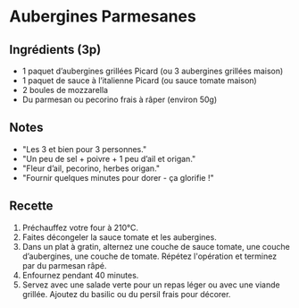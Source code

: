 
# Aubergines Parmesanes

## Ingrédients (3p)
- 1 paquet d’aubergines grillées Picard (ou 3 aubergines grillées maison)
- 1 paquet de sauce à l’italienne Picard (ou sauce tomate maison)
- 2 boules de mozzarella
- Du parmesan ou pecorino frais à râper (environ 50g)

## Notes
- "Les 3 et bien pour 3 personnes."
- "Un peu de sel + poivre + 1 peu d’ail et origan."
- "Fleur d’ail, pecorino, herbes origan."
- "Fournir quelques minutes pour dorer - ça glorifie !"

## Recette
1. Préchauffez votre four à 210°C.
2. Faites décongeler la sauce tomate et les aubergines.
3. Dans un plat à gratin, alternez une couche de sauce tomate, une couche d’aubergines, une couche de tomate. Répétez l'opération et terminez par du parmesan râpé.
4. Enfournez pendant 40 minutes.
5. Servez avec une salade verte pour un repas léger ou avec une viande grillée. Ajoutez du basilic ou du persil frais pour décorer.
